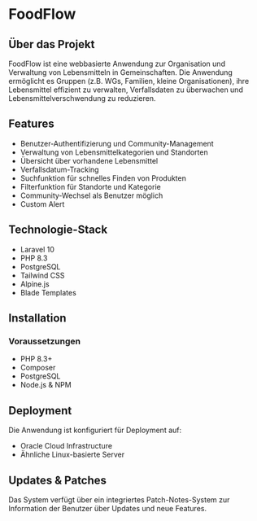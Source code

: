 # FoodFlow

## Über das Projekt
FoodFlow ist eine webbasierte Anwendung zur Organisation und Verwaltung von Lebensmitteln in Gemeinschaften. Die Anwendung ermöglicht es Gruppen (z.B. WGs, Familien, kleine Organisationen), ihre Lebensmittel effizient zu verwalten, Verfallsdaten zu überwachen und Lebensmittelverschwendung zu reduzieren.

## Features
- Benutzer-Authentifizierung und Community-Management
- Verwaltung von Lebensmittelkategorien und Standorten
- Übersicht über vorhandene Lebensmittel
- Verfallsdatum-Tracking
- Suchfunktion für schnelles Finden von Produkten
- Filterfunktion für Standorte und Kategorie
- Community-Wechsel als Benutzer möglich
- Custom Alert

## Technologie-Stack
- Laravel 10
- PHP 8.3
- PostgreSQL
- Tailwind CSS
- Alpine.js
- Blade Templates

## Installation

### Voraussetzungen
- PHP 8.3+
- Composer
- PostgreSQL
- Node.js & NPM

## Deployment
Die Anwendung ist konfiguriert für Deployment auf:
- Oracle Cloud Infrastructure
- Ähnliche Linux-basierte Server

## Updates & Patches
Das System verfügt über ein integriertes Patch-Notes-System zur Information der Benutzer über Updates und neue Features.
